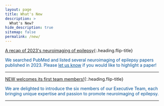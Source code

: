 ```yaml
---
layout: page
title: What's New
description: >
  What's New?
hide_description: true
sitemap: false
permalink: /new/
---
```


[A recap of 2023's neuroimaging of epilepsy]{:.heading.flip-title}
<p style="font-size:14px;color:#015095"> We searched PubMed and listed several neuroimaging of epilepsy papers published in 2023. Please <a href="mailto:info@new-epilepsy.com" style="font-size:14px;color:#015095">let us know</a> if you would like to highlight a paper! </p> <hr>

[NEW welcomes its first team members!]{:.heading.flip-title}
<p style="font-size:14px;color:#015095"> We are delighted to introduce the six members of our Executive Team, each bringing unique expertise and passion to promote neuroimaging of epilepsy. </p> <hr>

[A recap of 2023's neuroimaging of epilepsy]: 2023.12.08.md
[NEW welcomes its first team members!]: 2023.12.15.md